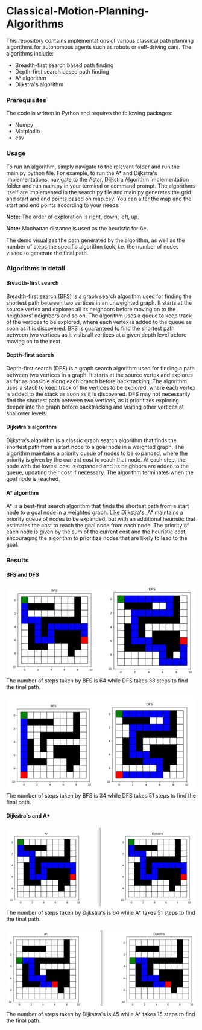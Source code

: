 # Classical-Motion-Planning-Algorithms

This repository contains implementations of various classical path planning algorithms for autonomous agents such as robots or self-driving cars. The algorithms include:
- Breadth-first search based path finding
- Depth-first search based path finding
- A* algorithm
- Dijkstra's algorithm

### Prerequisites
The code is written in Python and requires the following packages:
- Numpy
- Matplotlib
- csv 

### Usage
To run an algorithm, simply navigate to the relevant folder and run the main.py python file. For example, to run the A* and Dijkstra's implementations, navigate to the Astar, Dijkstra Algorithm Implementation folder and run main.py in your terminal or command prompt. The algorithms itself are implemented in the search.py file and main.py generates the grid and start and end points based on map.csv. You can alter the map and the start and end points according to your needs.

**Note:** The order of exploration is right, down, left, up.

**Note:** Manhattan distance is used as the heuristic for A*.

The demo visualizes the path generated by the algorithm, as well as the number of steps the specific algorithm took, i.e. the number of nodes visited to generate the final path.

### Algorithms in detail

#### Breadth-first search
Breadth-first search (BFS) is a graph search algorithm used for finding the shortest path between two vertices in an unweighted graph. It starts at the source vertex and explores all its neighbors before moving on to the neighbors' neighbors and so on. The algorithm uses a queue to keep track of the vertices to be explored, where each vertex is added to the queue as soon as it is discovered. BFS is guaranteed to find the shortest path between two vertices as it visits all vertices at a given depth level before moving on to the next.

#### Depth-first search
Depth-first search (DFS) is a graph search algorithm used for finding a path between two vertices in a graph. It starts at the source vertex and explores as far as possible along each branch before backtracking. The algorithm uses a stack to keep track of the vertices to be explored, where each vertex is added to the stack as soon as it is discovered. DFS may not necessarily find the shortest path between two vertices, as it prioritizes exploring deeper into the graph before backtracking and visiting other vertices at shallower levels.

#### Dijkstra's algorithm
Dijkstra's algorithm is a classic graph search algorithm that finds the shortest path from a start node to a goal node in a weighted graph. The algorithm maintains a priority queue of nodes to be expanded, where the priority is given by the current cost to reach that node. At each step, the node with the lowest cost is expanded and its neighbors are added to the queue, updating their cost if necessary. The algorithm terminates when the goal node is reached.

#### A* algorithm
A* is a best-first search algorithm that finds the shortest path from a start node to a goal node in a weighted graph. Like Dijkstra's, A* maintains a priority queue of nodes to be expanded, but with an additional heuristic that estimates the cost to reach the goal node from each node. The priority of each node is given by the sum of the current cost and the heuristic cost, encouraging the algorithm to prioritize nodes that are likely to lead to the goal.

### Results

#### BFS and DFS

![alt text](https://github.com/mayankbansal82/Classical-Motion-Planning-Algorithms/blob/main/images/BFSDFS1.png)
The number of steps taken by BFS is 64 while DFS takes 33 steps to find the final path.

![alt text](https://github.com/mayankbansal82/Classical-Motion-Planning-Algorithms/blob/main/images/BFSDFS2.png)
The number of steps taken by BFS is 34 while DFS takes 51 steps to find the final path.

#### Dijkstra's and A*

![alt text](https://github.com/mayankbansal82/Classical-Motion-Planning-Algorithms/blob/main/images/AD1.png)
The number of steps taken by Dijkstra's is 64 while A* takes 51 steps to find the final path.

![alt text](https://github.com/mayankbansal82/Classical-Motion-Planning-Algorithms/blob/main/images/AD2.png)
The number of steps taken by Dijkstra's is 45 while A* takes 15 steps to find the final path.




